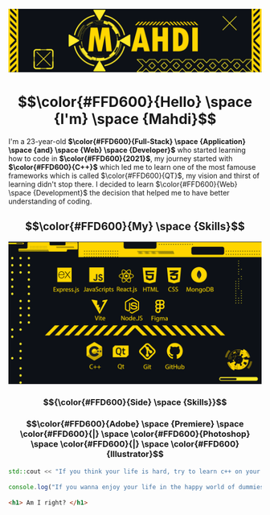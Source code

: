 ![Me](Banner.png)
<h1 align="center"> $$\color{#FFD600}{Hello} \space {I'm} \space {Mahdi}$$ </h1>

I'm a 23-year-old **$\color{#FFD600}{Full-Stack} \space {Application} \space {and} \space {Web} \space {Developer}$** who started learning how to code in **$\color{#FFD600}{2021}$**, my journey started with **$\color{#FFD600}{C++}$** which led me to learn one of the most famouse frameworks which is called $\color{#FFD600}{QT}$, my vision and thirst of learning didn't stop there.
I decided to learn $\color{#FFD600}{Web} \space {Development}$ the decision that helped me to have better understanding of coding.

<h2 align="center"> $$\color{#FFD600}{My} \space {Skills}$$ </h2>
<img src="Skill1.png" alter="Skills"> 

<h3 align="center"> $${\color{#FFD600}{Side} \space {Skills}}$$ </h3>

<h3 align="center"> $$\color{#FFD600}{Adobe} \space {Premiere} \space \color{#FFD600}{|} \space \color{#FFD600}{Photoshop} \space \color{#FFD600}{|} \space \color{#FFD600}{Illustrator}$$ </h3>

```cpp
std::cout << "If you think your life is hard, try to learn c++ on your own" << std::endl;
```
```js
console.log("If you wanna enjoy your life in the happy world of dummies, learn a high-end programming language");
```
```html
<h1> Am I right? </h1>
```
